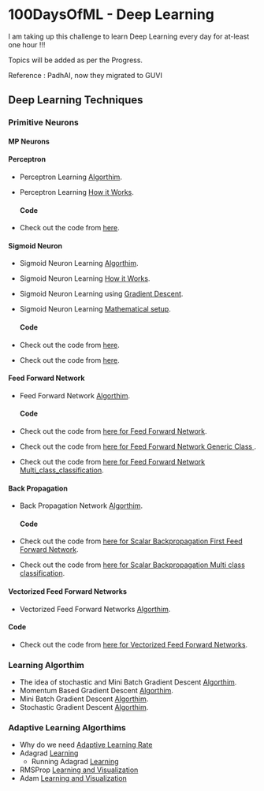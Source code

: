 # 100DaysOfML - Deep Learning
I am taking up this challenge to learn Deep Learning every day for at-least one hour !!!

Topics will be added as per the Progress.

Reference : PadhAI, now they migrated to GUVI 

## Deep Learning Techniques

### Primitive Neurons

#### MP Neurons

#### Perceptron

- Perceptron Learning [Algorthim](https://github.com/mankertales/100DaysOfML/edit/master/Deep_Learning/Perceptron+Learning+Algorithm.pdf).
- Perceptron Learning [How it Works](https://github.com/mankertales/100DaysOfML/edit/master/Deep_Learning/Perceptron+Learning+-+Why+it+works_.pdf).
  #### Code

- Check out the code from [here](https://github.com/mankertales/100DaysOfML/blob/master/Deep_Learning/MPNeuronAndPerceptron.ipynb).

#### Sigmoid Neuron

- Sigmoid Neuron Learning [Algorthim](https://github.com/mankertales/100DaysOfML/edit/master/Deep_Learning/Sigmoid_Neuron_Learning+The+complete+learning+algorithm.pdf).
- Sigmoid Neuron Learning [How it Works](https://github.com/mankertales/100DaysOfML/edit/master/Deep_Learning/Sigmoid_Neuron_Learning+Mathematical+setup+for+the+learning+algorithm.pdf).
- Sigmoid Neuron Learning using [Gradient Descent](https://github.com/mankertales/100DaysOfML/edit/master/Deep_Learning/Sigmoid_Neuron_Learning+Deriving+the+Gradient+Descent+Update+Rule.pdf).
- Sigmoid Neuron Learning [Mathematical setup](https://github.com/mankertales/100DaysOfML/edit/master/Deep_Learning/Sigmoid_Neuron_Learning+Mathematical+setup+for+the+learning+algorithm.pdf).

  #### Code

- Check out the code from [here](https://github.com/mankertales/100DaysOfML/blob/master/Deep_Learning/mobile91_Sigmoid_Neuron-cross_entropy_loss.ipynb).
- Check out the code from [here](https://github.com/mankertales/100DaysOfML/blob/master/Deep_Learning/mobile91_Sigmoid_Neuron_squared_error_loss.ipynb).

#### Feed Forward Network

- Feed Forward Network [Algorthim](https://github.com/mankertales/100DaysOfML/edit/master/Deep_Learning/Sigmoid_Neuron_Learning+The+complete+learning+algorithm.pdf).

  #### Code

- Check out the code from [here for Feed Forward Network](https://github.com/mankertales/100DaysOfML/blob/master/Deep_Learning/FeedForwardNetwork.ipynb).
- Check out the code from [here for Feed Forward Network Generic Class ](https://github.com/mankertales/100DaysOfML/blob/master/Deep_Learning/FeedForwardNetwork_Generic_Class.ipynb).
- Check out the code from [here for Feed Forward Network Multi_class_classification](https://github.com/mankertales/100DaysOfML/blob/master/Deep_Learning/FeedForwardNetwork_Multi_class_classification.ipynb).

#### Back Propagation

- Back Propagation Network [Algorthim](https://github.com/mankertales/100DaysOfML/edit/master/Deep_Learning/Sigmoid_Neuron_Learning+The+complete+learning+algorithm.pdf).

  #### Code

- Check out the code from [here for Scalar Backpropagation First Feed Forward Network](https://github.com/mankertales/100DaysOfML/blob/master/Deep_Learning/ScalarBackpropagation_First_FF_Network.ipynb).
- Check out the code from [here for Scalar Backpropagation Multi class classification](https://github.com/mankertales/100DaysOfML/blob/master/Deep_Learning/ScalarBackpropagation_Multi_class_classification.ipynb).

#### Vectorized Feed Forward Networks

- Vectorized Feed Forward Networks [Algorthim](https://github.com/mankertales/100DaysOfML/edit/master/Deep_Learning/Sigmoid_Neuron_Learning+The+complete+learning+algorithm.pdf).

#### Code

- Check out the code from [here for Vectorized Feed Forward Networks](https://github.com/mankertales/100DaysOfML/blob/master/Deep_Learning/VectorizedFeedForwardNetworks.ipynb).

### Learning Algorthim

- The idea of stochastic and Mini Batch Gradient Descent [Algorthim](https://github.com/mankertales/100DaysOfML/edit/master/Deep_Learning/The+idea+of+stochastic+and+mini-batch+gradient+descent.pdf).
- Momentum Based Gradient Descent [Algorthim](https://github.com/mankertales/100DaysOfML/edit/master/Deep_Learning/Dissecting+the+update+rule+for+momentum+based+gradient+descent.pdf).
- Mini Batch Gradient Descent [Algorthim](https://github.com/mankertales/100DaysOfML/edit/master/Deep_Learning/Running+mini-batch+gradient+descent.pdf).
- Stochastic Gradient Descent [Algorthim](https://github.com/mankertales/100DaysOfML/edit/master/Deep_Learning/Running+stochastic+gradient+descent.pdf).

### Adaptive Learning Algorthims

- Why do we need [Adaptive Learning Rate](https://github.com/mankertales/100DaysOfML/edit/master/Deep_Learning/Why+do+we+need+an+adaptive+learning+rate+_.pdf)
- Adagrad [Learning](https://github.com/mankertales/100DaysOfML/edit/master/Deep_Learning/Introducing+Adagrad.pdf)
    - Running Adagrad [Learning](https://github.com/mankertales/100DaysOfML/edit/master/Deep_Learning/Running+and+Visualizing+Adagrad.pdf)
- RMSProp [Learning and Visualization](https://github.com/mankertales/100DaysOfML/edit/master/Deep_Learning/Running+and+visualizing+RMSProp.pdf)
- Adam [Learning and Visualization](https://github.com/mankertales/100DaysOfML/edit/master/Deep_Learning/Running+and+visualizing+Adam.pdf)
